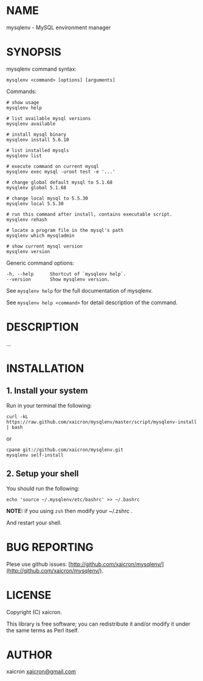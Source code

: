 # NAME

mysqlenv - MySQL environment manager

# SYNOPSIS

mysqlenv command syntax:

    mysqlenv <command> [options] [arguments]

Commands:

    # show usage
    mysqlenv help

    # list available mysql versions
    mysqlenv available

    # install mysql binary
    mysqlenv install 5.6.10

    # list installed mysqls
    mysqlenv list

    # execute command on current mysql
    mysqlenv exec mysql -uroot test -e '...'

    # change global default mysql to 5.1.68
    mysqlenv global 5.1.68

    # change local mysql to 5.5.30
    mysqlenv local 5.5.30

    # run this command after install, contains executable script.
    mysqlenv rehash

    # locate a program file in the mysql's path
    mysqlenv which mysqladmin

    # show current mysql version
    mysqlenv version

Generic command options:

    -h, --help      Shortcut of `mysqlenv help`.
    --version       Show mysqlenv version.

See `mysqlenv help` for the full documentation of mysqlenv.

See `mysqlenv help <command>` for detail description of the command.

# DESCRIPTION

...

# INSTALLATION

## 1\. Install your system

Run in your terminal the following:

    curl -kL https://raw.github.com/xaicron/mysqlenv/master/script/mysqlenv-install | bash

or

    cpanm git://github.com/xaicron/mysqlenv.git
    mysqlenv self-install

## 2\. Setup your shell

You should run the following:

    echo 'source ~/.mysqlenv/etc/bashrc' >> ~/.bashrc

__NOTE:__ if you using `zsh` then modify your ~/.zshrc .

And restart your shell.

# BUG REPORTING

Plese use github issues: [http://github.com/xaicron/mysqlenv/](http://github.com/xaicron/mysqlenv/).

# LICENSE

Copyright (C) xaicron.

This library is free software; you can redistribute it and/or modify
it under the same terms as Perl itself.

# AUTHOR

xaicron <xaicron@gmail.com>

